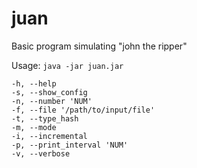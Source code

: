 # juan
Basic program simulating "john the ripper"

 Usage: `java -jar juan.jar`

    -h, --help
    -s, --show_config
    -n, --number 'NUM'
    -f, --file '/path/to/input/file'
    -t, --type_hash
    -m, --mode
    -i, --incremental
    -p, --print_interval 'NUM'
    -v, --verbose
